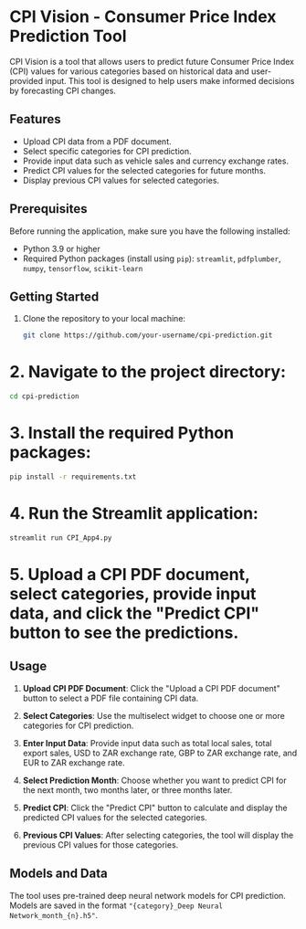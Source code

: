 
# CPI Vision - Consumer Price Index Prediction Tool

CPI Vision is a tool that allows users to predict future Consumer Price Index (CPI) values for various categories based on historical data and user-provided input. This tool is designed to help users make informed decisions by forecasting CPI changes.

## Features

- Upload CPI data from a PDF document.
- Select specific categories for CPI prediction.
- Provide input data such as vehicle sales and currency exchange rates.
- Predict CPI values for the selected categories for future months.
- Display previous CPI values for selected categories.

## Prerequisites

Before running the application, make sure you have the following installed:

- Python 3.9 or higher
- Required Python packages (install using `pip`): `streamlit`, `pdfplumber`, `numpy`, `tensorflow`, `scikit-learn`

## Getting Started

1. Clone the repository to your local machine:

   ```bash
   git clone https://github.com/your-username/cpi-prediction.git
   ```

# 2. Navigate to the project directory:

   ```bash
   cd cpi-prediction
   ```

# 3. Install the required Python packages:

   ```bash
   pip install -r requirements.txt
   ```

# 4. Run the Streamlit application:

   ```bash
   streamlit run CPI_App4.py
   ```

# 5. Upload a CPI PDF document, select categories, provide input data, and click the "Predict CPI" button to see the predictions.

## Usage

1. **Upload CPI PDF Document**: Click the "Upload a CPI PDF document" button to select a PDF file containing CPI data.

2. **Select Categories**: Use the multiselect widget to choose one or more categories for CPI prediction.

3. **Enter Input Data**: Provide input data such as total local sales, total export sales, USD to ZAR exchange rate, GBP to ZAR exchange rate, and EUR to ZAR exchange rate.

4. **Select Prediction Month**: Choose whether you want to predict CPI for the next month, two months later, or three months later.

5. **Predict CPI**: Click the "Predict CPI" button to calculate and display the predicted CPI values for the selected categories.

6. **Previous CPI Values**: After selecting categories, the tool will display the previous CPI values for those categories.

## Models and Data

The tool uses pre-trained deep neural network models for CPI prediction. Models are saved in the format `"{category}_Deep Neural Network_month_{n}.h5"`.



